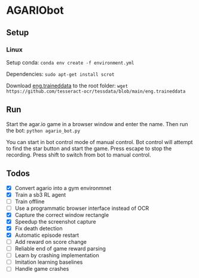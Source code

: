 # AGARIObot

## Setup

### Linux
Setup conda: `conda env create -f environment.yml`
 
Dependencies: `sudo apt-get install scrot`

Download [eng.traineddata](https://github.com/tesseract-ocr/tessdata/blob/main/eng.traineddata) to the root folder: `wget https://github.com/tesseract-ocr/tessdata/blob/main/eng.traineddata`

## Run

Start the agar.io game in a browser window and enter the name. Then run the bot:
`python agario_bot.py`

You can start in bot control mode of manual control.
Bot control will attempt to find the star button and start the game.
Press escape to stop the recording.
Press shift to switch from bot to manual control.

## Todos

- [x] Convert agario into a gym environmnet
- [x] Train a sb3 RL agent
- [ ] Train offline
- [ ] Use a programmatic browser interface instead of OCR
- [x] Capture the correct window rectangle
- [x] Speedup the screenshot capture
- [x] Fix death detection
- [x] Automatic episode restart
- [ ] Add reward on score change
- [ ] Reliable end of game reward parsing
- [ ] Learn by crashing implementation
- [ ] Imitation learning baselines
- [ ] Handle game crashes